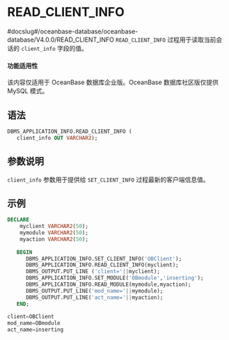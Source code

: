 # READ_CLIENT_INFO 
#docslug#/oceanbase-database/oceanbase-database/V4.0.0/READ_CLIENT_INFO
`READ_CLIENT_INFO` 过程用于读取当前会话的 `client_info` 字段的值。

  <main id="notice" >
    <h4>功能适用性</h4>
    <p>该内容仅适用于 OceanBase 数据库企业版。OceanBase 数据库社区版仅提供 MySQL 模式。</p>
  </main>

## 语法 

```sql
DBMS_APPLICATION_INFO.READ_CLIENT_INFO (
   client_info OUT VARCHAR2); 
```


## 参数说明

`client_info` 参数用于提供给 `SET_CLIENT_INFO` 过程最新的客户端信息值。

## 示例 

```sql
DECLARE
    myclient VARCHAR2(50);
    mymodule VARCHAR2(50);
    myaction VARCHAR2(50);
    
   BEGIN     
      DBMS_APPLICATION_INFO.SET_CLIENT_INFO('OBClient');
      DBMS_APPLICATION_INFO.READ_CLIENT_INFO(myclient);
      DBMS_OUTPUT.PUT_LINE ('client='||myclient);
      DBMS_APPLICATION_INFO.SET_MODULE('OBmodule','inserting');
      DBMS_APPLICATION_INFO.READ_MODULE(mymodule,myaction);
      DBMS_OUTPUT.PUT_LINE('mod_name='||mymodule);
      DBMS_OUTPUT.PUT_LINE('act_name='||myaction);
   END;
   
client=OBClient
mod_name=OBmodule
act_name=inserting  
```
